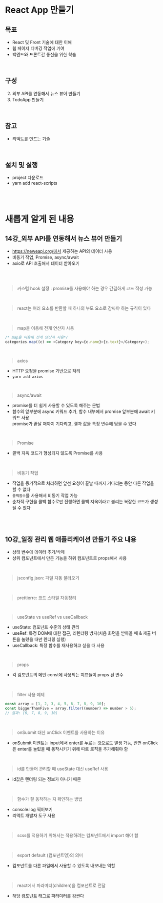# React App 만들기

## 목표

- React 및 Front 기술에 대한 이해
- 웹 페이지 디버깅 작업에 기여
- 백엔드와 프론트간 통신을 위한 학습

<br>

## 구성

2. 외부 API를 연동해서 뉴스 뷰어 만들기
1. TodoApp 만들기

<br>

## 참고

- 리액트를 만드는 기술

<br>

## 설치 및 실행

- project 다운로드
- yarn add react-scripts

<br>
<br>

# 새롭게 알게 된 내용

## 14강\_외부 API를 연동해서 뉴스 뷰어 만들기

- https://neweapi.org/에서 제공하는 API의 데이터 사용
- 비동기 작업, Promise, async/await
- axio로 API 호출해서 데이터 받아오기

<br>
<br>

> 커스텀 hook 설정 : promise를 사용해야 하는 경우 간결하게 코드 작성 가능

<br>

> react는 여러 요소를 반환할 때 하나의 부모 요소로 감싸야 하는 규칙이 있다

<br>

> map을 이용해 전개 연산자 사용

```javascript
/* map을 이용해 전개 연산자 사용*/
categories.map((c) => <Category key={c.name}>{c.text}</Category>);
```

<br>

> axios

- HTTP 요청을 promise 기반으로 처리
- `yarn add axios`

<br>

> async/await

- promise를 더 쉽게 사용할 수 있도록 해주는 문법
- 함수의 앞부분에 async 키워드 추가, 함수 내부에서 promise 앞부분에 await 키워드 사용<br>promise가 끝날 때까지 기다리고, 결과 값을 특정 변수에 담을 수 있다

<br>

> Promise

- 콜백 지옥 코드가 형성되지 않도록 Promise를 사용

<br>

> 비동기 작업

- 작업을 동기적으로 처리하면 앞선 요청이 끝날 때까지 기다리는 동안 다른 작업을 할 수 없다
- `콜백함수`를 사용해서 비동기 작업 가능
- 순차적 구현을 콜백 함수로만 진행하면 콜백 지옥이라고 불리는 복잡한 코드가 생성될 수 있다

<br>
<br>

## 10강\_일정 관리 웹 애플리케이션 만들기 주요 내용

- 상태 변수에 데이터 추가/삭제
- 상위 컴포넌트에서 만든 기능을 하위 컴포넌트로 props해서 사용

<br>

> jsconfig.json: 파일 자동 불러오기

<br>

> prettierrc: 코드 스타일 자동정리

<br>

> useState vs useRef vs useCallback

- useState: 컴포넌트 수준의 상태 관리
- useRef: 특정 DOM에 대한 접근, 리렌더링 방지(처음 화면을 받아올 때 & 제출 버튼을 눌렀을 때만 렌더링 실행)
- useCallback: 특정 함수를 재사용하고 싶을 때 사용

<br>

> props

- 각 컴포넌트의 메인 const에 사용되는 지표들이 props 된 변수

<br>

> filter 사용 예제

```javascript
const array = [1, 2, 3, 4, 5, 6, 7, 8, 9, 10];
const biggerThanFive = array.filter((number) => number > 5);
// 결과: [6, 7, 8, 9, 10]
```

<br>

> onSubmit 대신 onClick 이벤트를 사용하는 이유

- onSubmit 이벤트는 input에서 enter를 누르는 것으로도 발생 가능, 반면 onClick은 enter를 눌렀을 때 동작시키기 위해 따로 로직을 추가해줘야 함

<br>

> id를 만들어 관리할 때 useState 대신 useRef 사용

- id값은 렌더링 되는 정보가 아니기 때문

<br>

> 함수가 잘 동작하는 지 확인하는 방법

- console.log 찍어보기
- 리액트 개발자 도구 사용

<br>

> scss를 적용하기 위해서는 적용하려는 컴포넌트에서 import 해야 함

<br>

> export default {컴포넌트명}의 의미

- 컴포넌트를 다른 파일에서 사용할 수 있도록 내보내는 역할

<br>

> react에서 파라미터(children)을 컴포넌트로 전달

- 해당 컴포넌트 태그로 파라미터를 감싼다
